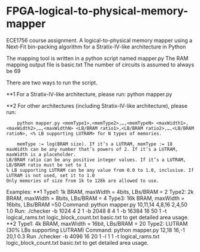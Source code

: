 
# FPGA-logical-to-physical-memory-mapper
ECE1756 course assignment. A logical-to-physical memory mapper using a Next-Fit bin-packing algorithm for a Stratix-IV-like architecture in Python

The mapping tool is written in a python script named mapper.py
The RAM mapping output file is basic.txt
The number of circuits is assumed to always be 69

There are two ways to run the script.

  **1  For a Stratix-IV-like architecture, please run: 
	python mapper.py

  **2  For other architectures (including Stratix-IV-like architecture), please run:
	
        python mapper.py <memType1>,<memType2>,…,<memTypeN> <maxWidth1>,<maxWidth2>,…,<maxWidthN> <LB/BRAM ratio1>,<LB/BRAM ratio2>,…,<LB/BRAM ratioN>, <% LB supporting LUTRAM> for N types of memories. 
	
        memType := log(BRAM size). If it’s a LUTRAM, memType := 18
	maxWidth can be any number that’s powers of 2. If it’s a LUTRAM, maxWidth is a placeholder.
	LB/BRAM ratio can be any positive integer values. If it’s a LUTRAM, LB/BRAM ratio must be set to 1
	% LB supporting LUTRAM can be any value from 0.0 to 1.0, inclusive. If LUTRAM is not used, set it to 1.0
	Only memories of size from 1k to 128k are allowed to use.


Examples: 
**1
Type1: 1k BRAM, maxWidth = 4bits, LBs/BRAM = 2
Type2: 2k BRAM, maxWidth = 8bits, LBs/BRAM = 4
Type3: 16k BRAM, maxWidth = 16bits, LBs/BRAM =50
Command: python mapper.py 10,11,14 4,8,16 2,4,50 1.0
Run: ./checker -b 1024 4 2 1 -b 2048 8 4 1 -b 16384 16 50 1 -t logical_rams.txt logic_block_count.txt basic.txt to get detailed area usage.
**2
Type1: 4k BRAM, maxWidth = 16bit, LBs/BRAM = 20
Type2: LUTRAM (30% LBs supporting LUTRAM)
Command: python mapper.py 12,18 16,-1 20,1 0.3
Run ./checker -b 4096 16 20 1 -l 1 1 -t logical_rams.txt logic_block_count.txt basic.txt to get detailed area usage.
	

